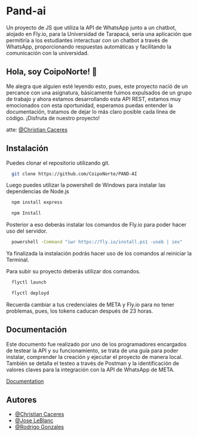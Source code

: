 # Pand-ai

Un proyecto de JS que utiliza la API de WhatsApp junto a un chatbot, alojado en Fly.io, para la Universidad de Tarapacá, sería una aplicación que permitiría a los estudiantes interactuar con un chatbot a través de WhatsApp, proporcionando respuestas automáticas y facilitando la comunicación con la universidad.

## Hola, soy CoipoNorte! 👋

Me alegra que alguien esté leyendo esto, pues, este proyecto nació de un percance con una asignatura, básicamente fuimos expulsados de un grupo de trabajo y ahora estamos desarrollando esta API REST, estamos muy emocionados con esta oportunidad, esperamos puedas entender la documentación, tratamos de dejar lo más claro posible cada línea de código. ¡Disfruta de nuestro proyecto!

atte: [@Christian Caceres](https://www.github.com/coiponorte)

## Instalación

Puedes clonar el repositorio utilizando git.
```bash
  git clone https://github.com/CoipoNorte/PAND-AI
```
Luego puedes utilizar la powershell de Windows para instalar las dependencias de Node.js
```bash
  npm install express
```
```bash
  npm Install
```
Posterior a eso deberás instalar los comandos de Fly.io para poder hacer uso del servidor.
```bash
  powershell -Command "iwr https://fly.io/install.ps1 -useb | iex"
```
Ya finalizada la instalación podrás hacer uso de los comandos al reiniciar la Terminal.

Para subir su proyecto deberás utilizar dos comandos.
```bash
  flyctl launch
```
```bash
  flyctl deployd
```
Recuerda cambiar a tus credenciales de META y Fly.io para no tener problemas, pues, los tokens caducan después de 23 horas.
## Documentación

Este documento fue realizado por uno de los programadores encargados de testear la API y su funcionamiento, se trata de una guía para poder instalar, comprender la creación y ejecutar el proyecto de manera local. También se detalla el testeo a través de Postman y la identificación de valores claves para la integración con la API de WhatsApp de META.

[Documentation](https://docs.google.com/document/d/1vyC5cZOXWsAAHbduj-ibHxHdfdUy3SaB4C7dYt0avFg/edit?usp=sharing)

## Autores

- [@Christian Caceres](https://www.github.com/coiponorte)
- [@Jose LeBlanc](https://www.github.com/)
- [@Rodrigo Gonzales](https://www.github.com/)

